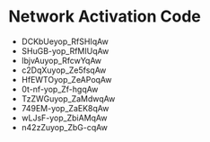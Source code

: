 # Network Activation Code
* DCKbUeyop_RfSHIqAw
* SHuGB-yop_RfMIUqAw
* lbjvAuyop_RfcwYqAw
* c2DqXuyop_Ze5fsqAw
* HfEWTOyop_ZeAPoqAw
* 0t-nf-yop_Zf-hgqAw
* TzZWGuyop_ZaMdwqAw
* 749EM-yop_ZaEK8qAw
* wLJsF-yop_ZbiAMqAw
* n42zZuyop_ZbG-cqAw